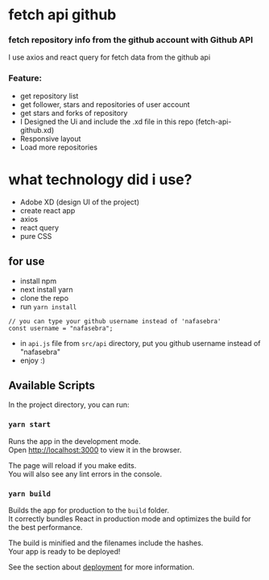 # fetch api github
### fetch repository info from the github account with Github API

I use axios and react query for fetch data from the github api

### Feature:
- get repository list 
- get follower, stars and repositories of user account
- get stars and forks of repository
- I Designed the Ui and include the .xd file in this repo (fetch-api-github.xd)
- Responsive layout
- Load more repositories

# what technology did i use?
- Adobe XD (design UI of the project)
- create react app
- axios 
- react query
- pure CSS


## for use
- install npm 
- next install yarn 
- clone the repo 
- run `yarn install`

```
// you can type your github username instead of 'nafasebra'
const username = "nafasebra"; 

```

- in `api.js` file from `src/api` directory, put you github username instead of "nafasebra" 
- enjoy :)


## Available Scripts

In the project directory, you can run:

### `yarn start`

Runs the app in the development mode.\
Open [http://localhost:3000](http://localhost:3000) to view it in the browser.

The page will reload if you make edits.\
You will also see any lint errors in the console.

### `yarn build`

Builds the app for production to the `build` folder.\
It correctly bundles React in production mode and optimizes the build for the best performance.

The build is minified and the filenames include the hashes.\
Your app is ready to be deployed!

See the section about [deployment](https://facebook.github.io/create-react-app/docs/deployment) for more information.
